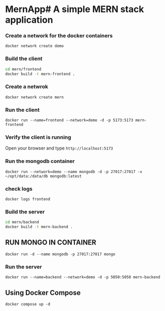 # MernApp# A simple MERN stack application 

### Create a network for the docker containers

`docker network create demo`

### Build the client 

```sh
cd mern/frontend
docker build -t mern-frontend .
```
### Create a netwrok

`docker network create mern`

### Run the client

`docker run --name=frontend --network=demo -d -p 5173:5173 mern-frontend`

### Verify the client is running

Open your browser and type `http://localhost:5173`

### Run the mongodb container

`docker run --network=demo --name mongodb -d -p 27017:27017 -v ~/opt/data:/data/db mongodb:latest`

### check logs

`docker logs frontend`

### Build the server

```sh
cd mern/backend
docker build -t mern-backend .
```

## RUN MONGO IN CONTAINER

`docker run -d --name mongodb -p 27017:27017 mongo`

### Run the server

`docker run --name=backend --network=demo -d -p 5050:5050 mern-backend`

## Using Docker Compose

`docker compose up -d`

